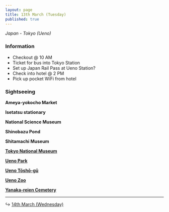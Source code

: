 ```yaml
---
layout: page
title: 13th March (Tuesday)
published: true
---
```

_Japan - Tokyo (Ueno)_

### Information

- Checkout @ 10 AM
- Ticket for bus into Tokyo Station
- Set up Japan Rail Pass at Ueno Station?
- Check into hotel @ 2 PM
- Pick up pocket WiFi from hotel

### Sightseeing

**Ameya-yokocho Market**

**Isetatsu stationary**

**National Science Museum**

**Shinobazu Pond**

**Shitamachi Museum**

**[Tokyo National Museum](/locations/japan/tokyonationalmuseum)**

**[Ueno Park](/locations/uenopark)**

**[Ueno Tōshō-gū](/locations/uenoshrine)**

**[Ueno Zoo](/locations/uenozoo)**

**[Yanaka-reien Cemetery](/locations/yanakareiencemetery)**

<hr>

↪ [14th March (Wednesday)](/days/week1/14mar)
